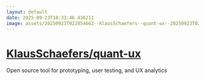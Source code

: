 ```yaml
---
layout: default
date: 2025-09-23T10:33:46.436211
image: assets/20250923T022854662--KlausSchaefers--quant-ux--20250923T023521420--cropped.png
---
```


# [KlausSchaefers/quant-ux](https://github.com/KlausSchaefers/quant-ux)

Open source tool for prototyping, user testing, and UX analytics
